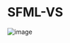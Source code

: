 # SFML-VS
![image](https://github.com/yongjun419/SFML-VS/assets/73571228/f0771894-68d3-48e4-9d18-65df0d27ec42)
